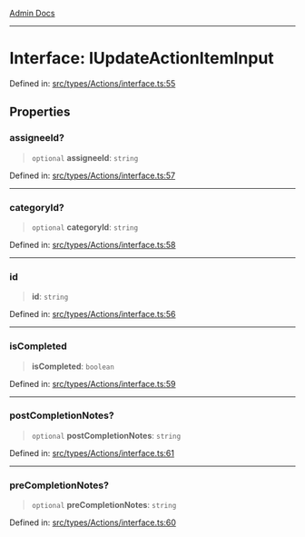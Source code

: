 [Admin Docs](/)

***

# Interface: IUpdateActionItemInput

Defined in: [src/types/Actions/interface.ts:55](https://github.com/PalisadoesFoundation/talawa-admin/blob/main/src/types/Actions/interface.ts#L55)

## Properties

### assigneeId?

> `optional` **assigneeId**: `string`

Defined in: [src/types/Actions/interface.ts:57](https://github.com/PalisadoesFoundation/talawa-admin/blob/main/src/types/Actions/interface.ts#L57)

***

### categoryId?

> `optional` **categoryId**: `string`

Defined in: [src/types/Actions/interface.ts:58](https://github.com/PalisadoesFoundation/talawa-admin/blob/main/src/types/Actions/interface.ts#L58)

***

### id

> **id**: `string`

Defined in: [src/types/Actions/interface.ts:56](https://github.com/PalisadoesFoundation/talawa-admin/blob/main/src/types/Actions/interface.ts#L56)

***

### isCompleted

> **isCompleted**: `boolean`

Defined in: [src/types/Actions/interface.ts:59](https://github.com/PalisadoesFoundation/talawa-admin/blob/main/src/types/Actions/interface.ts#L59)

***

### postCompletionNotes?

> `optional` **postCompletionNotes**: `string`

Defined in: [src/types/Actions/interface.ts:61](https://github.com/PalisadoesFoundation/talawa-admin/blob/main/src/types/Actions/interface.ts#L61)

***

### preCompletionNotes?

> `optional` **preCompletionNotes**: `string`

Defined in: [src/types/Actions/interface.ts:60](https://github.com/PalisadoesFoundation/talawa-admin/blob/main/src/types/Actions/interface.ts#L60)
